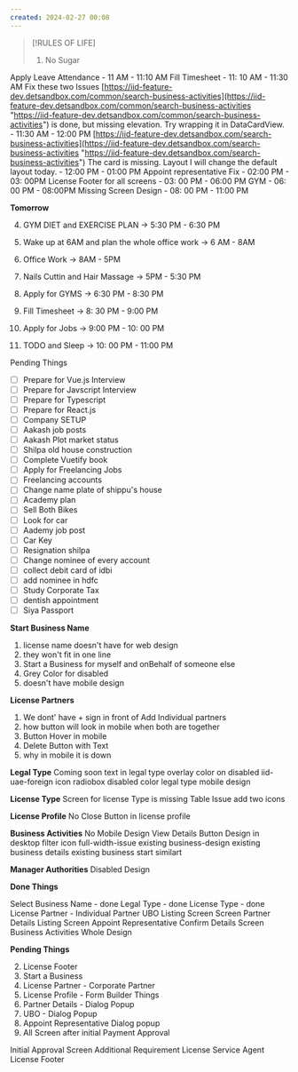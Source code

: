 ```yaml
---
created: 2024-02-27 00:08
---
```


> [!RULES OF LIFE]
>
> 1. No Sugar
> 

Apply Leave Attendance - 11 AM - 11:10 AM
Fill Timesheet - 11: 10 AM - 11:30 AM
Fix these two Issues
[https://iid-feature-dev.detsandbox.com/common/search-business-activities](https://iid-feature-dev.detsandbox.com/common/search-business-activities "https://iid-feature-dev.detsandbox.com/common/search-business-activities") is done, but missing elevation. Try wrapping it in DataCardView. - 11:30 AM - 12:00 PM
[https://iid-feature-dev.detsandbox.com/search-business-activities](https://iid-feature-dev.detsandbox.com/search-business-activities "https://iid-feature-dev.detsandbox.com/search-business-activities") The card is missing. Layout I will change the default layout today. - 12:00 PM - 01:00 PM
Appoint representative Fix - 02:00 PM - 03: 00PM
License Footer for all screens - 03: 00 PM - 06:00 PM
GYM - 06: 00 PM - 08:00PM
Missing Screen Design - 08: 00 PM - 11:00 PM 

**Tomorrow**

4. GYM DIET and EXERCISE PLAN -> 5:30 PM - 6:30 PM

1. Wake up at 6AM and plan the whole office work -> 6 AM - 8AM
2. Office Work -> 8AM - 5PM
3. Nails Cuttin and Hair Massage -> 5PM - 5:30 PM
4. Apply for GYMS -> 6:30 PM - 8:30 PM
5. Fill Timesheet -> 8: 30 PM - 9:00 PM
6. Apply for Jobs -> 9:00 PM - 10: 00 PM
7. TODO and Sleep -> 10: 00 PM - 11:00 PM

Pending Things

- [ ] Prepare for Vue.js Interview
- [ ] Prepare for Javscript Interview
- [ ] Prepare for Typescript
- [ ] Prepare for React.js
- [ ] Company SETUP
- [ ] Aakash job posts
- [ ] Aakash Plot market status
- [ ] Shilpa old house construction
- [ ] Complete Vuetify book
- [ ] Apply for Freelancing Jobs
- [ ] Freelancing accounts
- [ ] Change name plate of shippu's house 
- [ ] Academy plan 
- [ ] Sell Both Bikes
- [ ] Look for car
- [ ] Aademy job post
- [ ] Car Key 
- [ ] Resignation shilpa
- [ ] Change nominee of every account
- [ ] collect debit card of idbi
- [ ] add nominee in hdfc 
- [ ] Study Corporate Tax
- [ ] dentish appointment
- [ ] Siya Passport

**Start Business Name**
1. license name doesn't have for web design
2. they won't fit in one line
3. Start a Business for myself and onBehalf of someone else
4. Grey Color for disabled
5. doesn't have mobile design

**License Partners**
1. We dont' have + sign in front of Add Individual partners
2. how button will look in mobile when both are together
3. Button Hover in mobile
4. Delete Button with Text
5. why in mobile it is down

**Legal Type**
Coming soon text in legal type
overlay color on disabled
iid-uae-foreign icon
radiobox disabled color
legal type mobile design

**License Type**
Screen for license Type is missing
Table Issue
add two icons 

**License Profile**
No Close Button in license profile

**Business Activities**
No Mobile Design
View Details Button Design in desktop
filter icon
full-width-issue
existing business-design
existing business details
existing business start similart

**Manager Authorities**
Disabled Design

**Done Things**

Select Business Name - done
Legal Type - done
License Type - done
License Partner - Individual Partner
UBO Listing Screen Screen
Partner Details Listing Screen
Appoint Representative 
Confirm Details Screen
Business Activities Whole Design


**Pending Things**


2. License Footer
3. Start a Business
4. License Partner - Corporate Partner
5. License Profile - Form Builder Things
6. Partner Details - Dialog Popup
7. UBO - Dialog Popup
8. Appoint Representative Dialog popup
9. All Screen after initial Payment Approval


Initial Approval Screen
Additional Requirement
License Service Agent
License Footer
